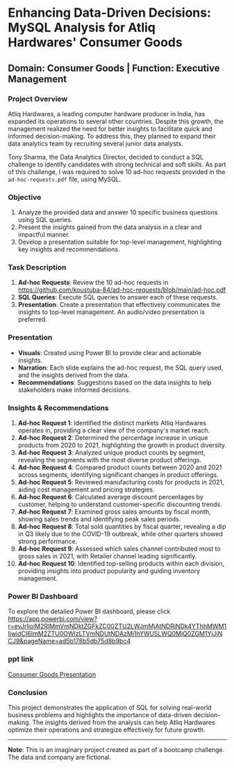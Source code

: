# Enhancing Data-Driven Decisions: MySQL Analysis for Atliq Hardwares' Consumer Goods

## Domain: Consumer Goods | Function: Executive Management

### Project Overview

Atliq Hardwares, a leading computer hardware producer in India, has expanded its operations to several other countries. Despite this growth, the management realized the need for better insights to facilitate quick and informed decision-making. To address this, they planned to expand their data analytics team by recruiting several junior data analysts.

Tony Sharma, the Data Analytics Director, decided to conduct a SQL challenge to identify candidates with strong technical and soft skills. As part of this challenge, I was required to solve 10 ad-hoc requests provided in the `ad-hoc-requests.pdf` file, using MySQL.

### Objective

1. Analyze the provided data and answer 10 specific business questions using SQL queries.
2. Present the insights gained from the data analysis in a clear and impactful manner.
3. Develop a presentation suitable for top-level management, highlighting key insights and recommendations.

### Task Description

1. **Ad-hoc Requests**: Review the 10 ad-hoc requests in https://github.com/koustuba-84/ad-hoc-requests/blob/main/ad-hoc.pdf
2. **SQL Queries**: Execute SQL queries to answer each of these requests.
3. **Presentation**: Create a presentation that effectively communicates the insights to top-level management. An audio/video presentation is preferred.

### Presentation

- **Visuals**: Created using Power BI to provide clear and actionable insights.
- **Narration**: Each slide explains the ad-hoc request, the SQL query used, and the insights derived from the data.
- **Recommendations**: Suggestions based on the data insights to help stakeholders make informed decisions.

### Insights & Recommendations

1. **Ad-hoc Request 1**: Identified the distinct markets Atliq Hardwares operates in, providing a clear view of the company's market reach.
2. **Ad-hoc Request 2**: Determined the percentage increase in unique products from 2020 to 2021, highlighting the growth in product diversity.
3. **Ad-hoc Request 3**: Analyzed unique product counts by segment, revealing the segments with the most diverse product offerings.
4. **Ad-hoc Request 4**: Compared product counts between 2020 and 2021 across segments, identifying significant changes in product offerings.
5. **Ad-hoc Request 5**: Reviewed manufacturing costs for products in 2021, aiding cost management and pricing strategies.
6. **Ad-hoc Request 6**: Calculated average discount percentages by customer, helping to understand customer-specific discounting trends.
7. **Ad-hoc Request 7**: Examined gross sales amounts by fiscal month, showing sales trends and identifying peak sales periods.
8. **Ad-hoc Request 8**: Total sold quantities by fiscal quarter, revealing a dip in Q3 likely due to the COVID-19 outbreak, while other quarters showed strong performance.
9. **Ad-hoc Request 9**: Assessed which sales channel contributed most to gross sales in 2021, with Retailer channel leading significantly.
10. **Ad-hoc Request 10**: Identified top-selling products within each division, providing insights into product popularity and guiding inventory management.

### Power BI Dashboard

To explore the detailed Power BI dashboard, please click  https://app.powerbi.com/view?r=eyJrIjoiM2RlMmVmNDktZGFkZC00ZTU2LWJmMjAtNDRiNDk4YThhMWM1IiwidCI6ImM2ZTU0OWIzLTVmNDUtNDAzMi1hYWU5LWQ0MjQ0ZGM1YjJjNCJ9&pageName=ad5b178b5db75d8b9bc4

### ppt link 
[Consumer Goods Presentation](https://github.com/koustuba-84/Consumer-goods/blob/main/consumer-goods.pptx)


### Conclusion

This project demonstrates the application of SQL for solving real-world business problems and highlights the importance of data-driven decision-making. The insights derived from the analysis can help Atliq Hardwares optimize their operations and strategize effectively for future growth.

---

**Note**: This is an imaginary project created as part of a bootcamp challenge. The data and company are fictional.
